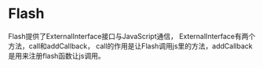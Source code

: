 
# Flash

Flash提供了ExternalInterface接口与JavaScript通信，
ExternalInterface有两个方法，call和addCallback，
call的作用是让Flash调用js里的方法，addCallback是用来注册flash函数让js调用。